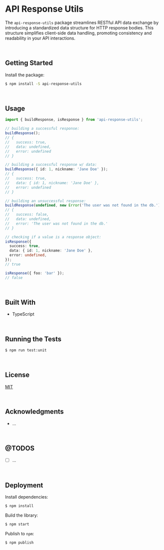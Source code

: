 # API Response Utils

The `api-response-utils` package streamlines RESTful API data exchange by introducing a standardized data structure for HTTP response bodies. This structure simplifies client-side data handling, promoting consistency and readability in your API interactions.





</br>

## Getting Started

Install the package:
```bash
$ npm install -S api-response-utils
```





</br>

## Usage

```typescript
import { buildResponse, isResponse } from 'api-response-utils';

// building a successful response:
buildResponse();
// {
//   success: true,
//   data: undefined,
//   error: undefined
// }

// building a successful response w/ data:
buildResponse({ id: 1, nickname: 'Jane Doe' });
// {
//   success: true,
//   data: { id: 1, nickname: 'Jane Doe' },
//   error: undefined
// }

// building an unsuccessful response:
buildResponse(undefined, new Error('The user was not found in the db.'));
// {
//   success: false,
//   data: undefined,
//   error: 'The user was not found in the db.'
// }

// checking if a value is a response object:
isResponse({ 
  success: true,
  data: { id: 1, nickname: 'Jane Doe' },
  error: undefined,
});
// true

isResponse({ foo: 'bar' });
// false
```




<br/>

## Built With

- TypeScript




<br/>

## Running the Tests

```bash
$ npm run test:unit
```





<br/>

## License

[MIT](https://choosealicense.com/licenses/mit/)





<br/>

## Acknowledgments

- ...





<br/>

## @TODOS

- [ ] ...





<br/>

## Deployment

Install dependencies:
```bash
$ npm install
```


Build the library:
```bash
$ npm start
```


Publish to `npm`:
```bash
$ npm publish
```
